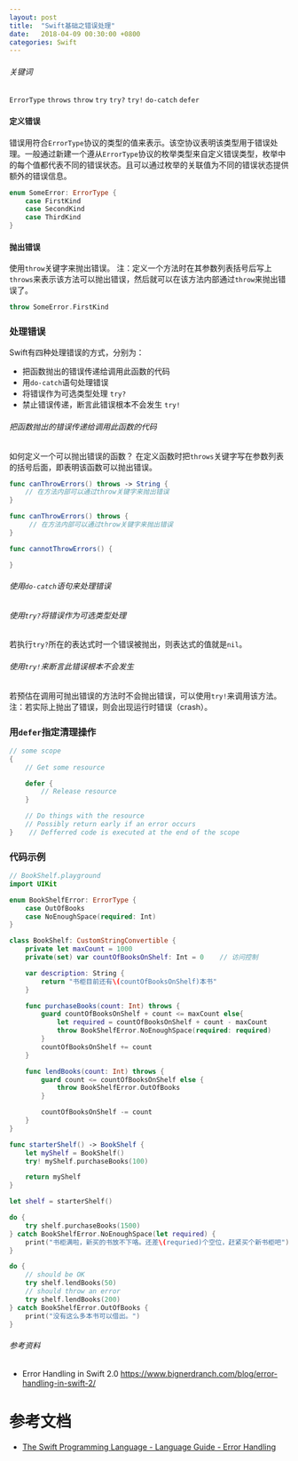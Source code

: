 ```yaml
---
layout: post
title:  "Swift基础之错误处理"
date:   2018-04-09 00:30:00 +0800
categories: Swift
---
```

###### 关键词
`ErrorType` `throws` `throw` `try` `try?` `try!` `do-catch` `defer`

#### 定义错误
错误用符合`ErrorType`协议的类型的值来表示。该空协议表明该类型用于错误处理。一般通过新建一个遵从`ErrorType`协议的枚举类型来自定义错误类型，枚举中的每个值都代表不同的错误状态。且可以通过枚举的关联值为不同的错误状态提供额外的错误信息。

```swift
enum SomeError: ErrorType {
    case FirstKind
    case SecondKind
    case ThirdKind
}
```

#### 抛出错误
使用`throw`关键字来抛出错误。
注：定义一个方法时在其参数列表括号后写上`throws`来表示该方法可以抛出错误，然后就可以在该方法内部通过`throw`来抛出错误了。
```swift
throw SomeError.FirstKind
```

### 处理错误
Swift有四种处理错误的方式，分别为：
* 把函数抛出的错误传递给调用此函数的代码
* 用`do-catch`语句处理错误
* 将错误作为可选类型处理 `try?`
* 禁止错误传递，断言此错误根本不会发生 `try!`

###### 把函数抛出的错误传递给调用此函数的代码
如何定义一个可以抛出错误的函数？
在定义函数时把`throws`关键字写在参数列表的括号后面，即表明该函数可以抛出错误。
```swift
func canThrowErrors() throws -> String {
    // 在方法内部可以通过throw关键字来抛出错误
}

func canThrowErrors() throws {
     // 在方法内部可以通过throw关键字来抛出错误
}

func cannotThrowErrors() {

}
```

###### 使用`do-catch`语句来处理错误


###### 使用`try?`将错误作为可选类型处理
若执行`try?`所在的表达式时一个错误被抛出，则表达式的值就是`nil`。

###### 使用`try!`来断言此错误根本不会发生
若预估在调用可抛出错误的方法时不会抛出错误，可以使用`try!`来调用该方法。
注：若实际上抛出了错误，则会出现运行时错误（crash）。

### 用`defer`指定清理操作
```swift
// some scope
{
    // Get some resource

    defer {
        // Release resource
    }

    // Do things with the resource
    // Possibly return early if an error occurs
}    // Defferred code is executed at the end of the scope
```

### 代码示例
```swift
// BookShelf.playground
import UIKit

enum BookShelfError: ErrorType {
    case OutOfBooks
    case NoEnoughSpace(required: Int)
}

class BookShelf: CustomStringConvertible {
    private let maxCount = 1000
    private(set) var countOfBooksOnShelf: Int = 0    // 访问控制

    var description: String {
        return "书柜目前还有\(countOfBooksOnShelf)本书"
    }

    func purchaseBooks(count: Int) throws {
        guard countOfBooksOnShelf + count <= maxCount else{
            let required = countOfBooksOnShelf + count - maxCount
            throw BookShelfError.NoEnoughSpace(required: required)
        }
        countOfBooksOnShelf += count
    }

    func lendBooks(count: Int) throws {
        guard count <= countOfBooksOnShelf else {
            throw BookShelfError.OutOfBooks
        }

        countOfBooksOnShelf -= count
    }
}

func starterShelf() -> BookShelf {
    let myShelf = BookShelf()
    try! myShelf.purchaseBooks(100)

    return myShelf
}

let shelf = starterShelf()

do {
    try shelf.purchaseBooks(1500)
} catch BookShelfError.NoEnoughSpace(let required) {
    print("书柜满啦，新买的书放不下咯。还差\(requried)个空位，赶紧买个新书柜吧")
}

do {
    // should be OK
    try shelf.lendBooks(50)
    // should throw an error
    try shelf.lendBooks(200)
} catch BookShelfError.OutOfBooks {
    print("没有这么多本书可以借出。")
}
```


###### 参考资料
* Error Handling in Swift 2.0 https://www.bignerdranch.com/blog/error-handling-in-swift-2/


# 参考文档
- [The Swift Programming Language - Language Guide - Error Handling][swift-error-handling]

[swift-error-handling]: https://developer.apple.com/library/content/documentation/Swift/Conceptual/Swift_Programming_Language/ErrorHandling.html
